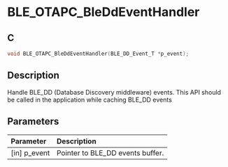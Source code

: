 # BLE_OTAPC_BleDdEventHandler

## C

```c
void BLE_OTAPC_BleDdEventHandler(BLE_DD_Event_T *p_event);
```

## Description

Handle BLE_DD (Database Discovery middleware) events.
This API should be called in the application while caching BLE_DD events

## Parameters

|Parameter|Description|
|:---|:---|
|\[in\] p_event|Pointer to BLE_DD events buffer.|

